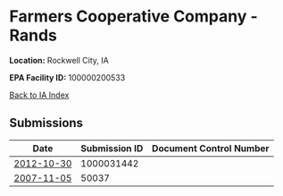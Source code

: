 # Farmers Cooperative Company - Rands

**Location:** Rockwell City, IA

**EPA Facility ID:** 100000200533

[Back to IA Index](../../index.md)

## Submissions

| Date | Submission ID | Document Control Number |
|------|--------------|-------------------------|
| [2012-10-30](submissions/1000031442.md) | 1000031442 |  |
| [2007-11-05](submissions/50037.md) | 50037 |  |
